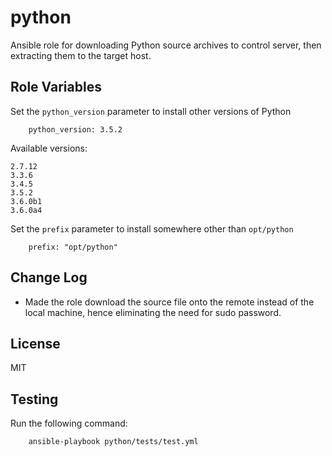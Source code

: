 python
=========

Ansible role for downloading Python source archives to control server, then extracting them to the target host.

Role Variables
--------------
Set the ```python_version``` parameter to install other versions of Python

        python_version: 3.5.2
        
Available versions:

    2.7.12
    3.3.6
    3.4.5
    3.5.2
    3.6.0b1
    3.6.0a4

Set the ```prefix``` parameter to install somewhere other than ```opt/python```

        prefix: "opt/python"
        

Change Log
-------

- Made the role download the source file onto the remote instead of the local machine, hence eliminating the need for sudo password.


License
-------

MIT

Testing
-------
Run the following command:

        ansible-playbook python/tests/test.yml

